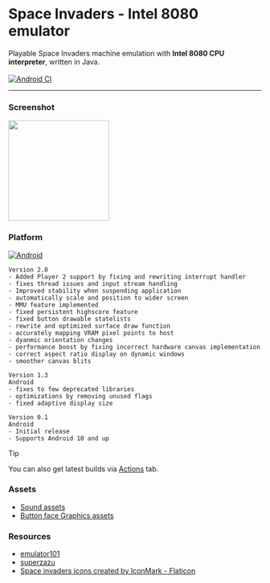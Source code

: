 # Space Invaders - Intel 8080 emulator
Playable Space Invaders machine emulation with **Intel 8080 CPU interpreter**, written in Java.\
\
[![Android CI](https://github.com/fireclouu/space_invaders_android/actions/workflows/android.yml/badge.svg?branch=master)](https://github.com/fireclouu/space_invaders_android/actions/workflows/android.yml)

---

### Screenshot
<img src="https://i.ibb.co/w7NhRXJ/Screenshot-2024-06-08-11-14-13-913-com-fireclouu-spaceinvadersemu.jpg" width="200"/>

### Platform
[![Android](https://img.shields.io/badge/Android-3DDC84?style=for-the-badge&logo=android&logoColor=white)](https://github.com/fireclouu/space_invaders_intel_8080_emu/releases/download/v2.0/app-release.apk)

```text
Version 2.0
- Added Player 2 support by fixing and rewriting interrupt handler
- fixes thread issues and input stream handling
- Improved stability when suspending application
- automatically scale and position to wider screen
- MMU feature implemented
- fixed persistent highscore feature
- fixed button drawable statelists
- rewrite and optimized surface draw function
- accurately mapping VRAM pixel points to host
- dyanmic orientation changes
- performance boost by fixing incorrect hardware canvas implementation
- correct aspect ratio display on dynamic windows
- smoother canvas blits
```
```text
Version 1.3
Android
- fixes to few deprecated libraries
- optimizations by removing unused flags
- fixed adaptive display size
```
```text
Version 0.1
Android
- Initial release
- Supports Android 10 and up
```
> [!TIP]
> You can also get latest builds via [Actions](https://github.com/fireclouu/space_invaders_android/actions) tab.

### Assets
- [Sound assets](https://samples.mameworld.info/)
- [Button face Graphics assets](https://ya-webdesign.com)

### Resources
- [emulator101](http://emulator101.com/)
- [superzazu](https://github.com/superzazu/8080)
- <a href="https://www.flaticon.com/free-icons/space-invaders" title="space invaders icons">Space invaders icons created by IconMark - Flaticon</a>
